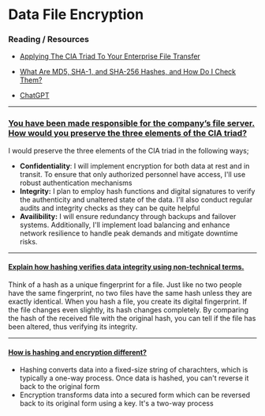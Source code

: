 # Data File Encryption
### Reading / Resources
- [Applying The CIA Triad To Your Enterprise File Transfer](https://www.jscape.com/blog/implementing-the-cia-triad-when-transferring-files-through-the-internet) <br/>

- [What Are MD5, SHA-1, and SHA-256 Hashes, and How Do I Check Them?](https://www.howtogeek.com/67241/htg-explains-what-are-md5-sha-1-hashes-and-how-do-i-check-them/)
- [ChatGPT](www.openai.com)

---
### <u>You have been made responsible for the company’s file server. How would you preserve the three elements of the CIA triad? </u>
I would preserve the three elements of the CIA triad in the following ways; 

- **Confidentiality**: I will implement encryption for both data at rest and in transit. To ensure that only authorized personnel have access, I'll use robust authentication mechanisms
- **Integrity:** I plan to employ hash functions and digital signatures to verify the authenticity and unaltered state of the data. I'll also conduct regular audits and integrity checks as they can be quite helpful
- **Availibility:** I will ensure redundancy through backups and failover systems. Additionally, I'll implement load balancing and enhance network resilience to handle peak demands and mitigate downtime risks.
---
#### <u>Explain how hashing verifies data integrity using non-technical terms.</u>

Think of a hash as a unique fingerprint for a file. Just like no two people have the same fingerprint, no two files have the same hash unless they are exactly identical. When you hash a file, you create its digital fingerprint. If the file changes even slightly, its hash changes completely. By comparing the hash of the received file with the original hash, you can tell if the file has been altered, thus verifying its integrity.

---
#### <u>How is hashing and encryption different?</u>
- Hashing converts data into a fixed-size string of charachters, which is typically a one-way process. Once data is hashed, you can't reverse it back to the original form
- Encryption transforms data into a secured form which can be reversed back to its original form using a key. It's a two-way process
